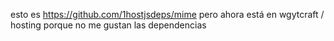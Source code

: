 esto es https://github.com/1hostjsdeps/mime pero ahora está en wgytcraft / hosting porque no me gustan las dependencias

